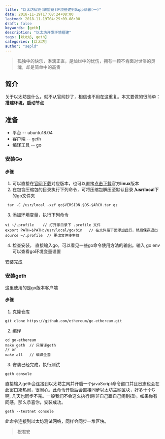 ```yaml
---
title: "以太坊私链(联盟链)环境搭建到Dapp部署(一)"
date: 2018-11-19T17:08:24+08:00
lastmod: 2018-11-19T04:29:09-08:00
draft: false
keywords: [geth]
description: "以太坊开发环境搭建"
tags: [以太坊, geth]
categories: [以太坊]
author: "sepld"
---
```


> 孤独中的快乐，淋漓正直，是灿烂中的忧伤，拥有一颗不肯面对世俗的灵魂，却是简单中的高贵

## 简介

关于以太坊是什么，就不从官网抄了，相信也不用在这重复。本文要做的很简单：**搭建环境，启动节点**

## 准备

- 平台 -- ubuntu18.04
- 客户端 -- geth
- 编译工具 -- go

### 安装Go
#### 步骤
1. 可以直接在[官网下载](https://golang.org/dl/)对应版本，也可以直接[点击下载](https://dl.google.com/go/go1.11.2.linux-amd64.tar.gz)官方**linux**版本
2. 在包含压缩包的目录执行下列命令，可将压缩包解压至默认目录 **/usr/local**下的go文件夹
```
 tar -C /usr/local -xzf go$VERSION.$OS-$ARCH.tar.gz
```
3. 添加环境变量，执行下列命令
```
vi ~/.profile    // 打开家目录下 .profile 文件
export PATH=$PATH:/usr/local/go/bin   // 在文件最下面添加此行，然后保存退出
source ~/.profile  // 更改文件使生效
```
4. 检查安装， 直接输入go，可以看见一些go命令使用方法的输出。输入 go env 可以查看go环境变量设置

安装完成

### 安装geth

这里使用的是go版本客户端
#### 步骤
1. 克隆仓库
```
git clone https://github.com/ethereum/go-ethereum.git
```
2. 编译
```
cd go-ethereum
make geth  // 只编译geth
// or
make all   // 编译全套
```
3. 安装已经完成，执行测试

```
geth console
```
直接输入geth会连接到以太坊主网并开启一个javaScript命令窗口并且日志也会在此窗口凑热闹，很闹心。此命令开启后会直接同步以太坊主网区块，好多十个G啊, 几天也同步不完。一般我们不会这么执行(除非自己跟自己闹别扭)。如果你有同感，那么恭喜你，安装成功。

```
geth --testnet console
```
此命令连接到以太坊测试网络，同样会同步一堆区块。

> 祝君安
